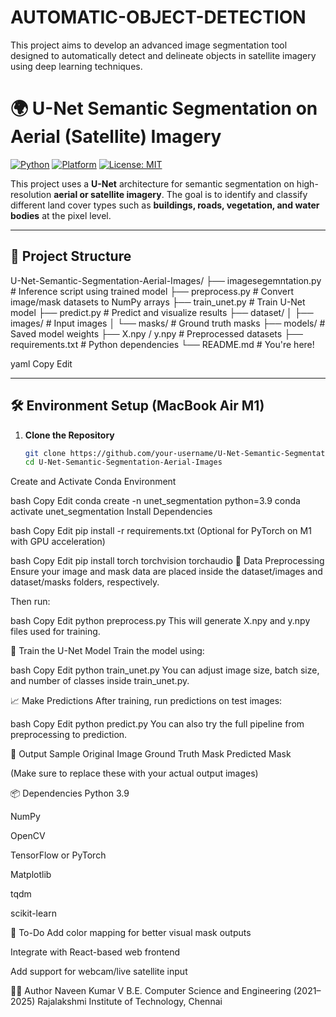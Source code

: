 # AUTOMATIC-OBJECT-DETECTION
  This project aims to develop an advanced image segmentation tool designed to automatically detect and delineate objects in satellite imagery using deep learning techniques. 
# 🌍 U-Net Semantic Segmentation on Aerial (Satellite) Imagery

[![Python](https://img.shields.io/badge/Python-3.9-blue)](https://www.python.org/)
[![Platform](https://img.shields.io/badge/Platform-macOS%20M1-lightgrey)](https://developer.apple.com/silicon/)
[![License: MIT](https://img.shields.io/badge/License-MIT-yellow.svg)](https://opensource.org/licenses/MIT)

This project uses a **U-Net** architecture for semantic segmentation on high-resolution **aerial or satellite imagery**. The goal is to identify and classify different land cover types such as **buildings, roads, vegetation, and water bodies** at the pixel level.

---

## 📁 Project Structure

U-Net-Semantic-Segmentation-Aerial-Images/
├── imagesegemntation.py # Inference script using trained model
├── preprocess.py # Convert image/mask datasets to NumPy arrays
├── train_unet.py # Train U-Net model
├── predict.py # Predict and visualize results
├── dataset/
│ ├── images/ # Input images
│ └── masks/ # Ground truth masks
├── models/ # Saved model weights
├── X.npy / y.npy # Preprocessed datasets
├── requirements.txt # Python dependencies
└── README.md # You're here!

yaml
Copy
Edit

---

## 🛠️ Environment Setup (MacBook Air M1)

1. **Clone the Repository**
   ```bash
   git clone https://github.com/your-username/U-Net-Semantic-Segmentation-Aerial-Images.git
   cd U-Net-Semantic-Segmentation-Aerial-Images
Create and Activate Conda Environment

bash
Copy
Edit
conda create -n unet_segmentation python=3.9
conda activate unet_segmentation
Install Dependencies

bash
Copy
Edit
pip install -r requirements.txt
(Optional for PyTorch on M1 with GPU acceleration)

bash
Copy
Edit
pip install torch torchvision torchaudio
🔄 Data Preprocessing
Ensure your image and mask data are placed inside the dataset/images and dataset/masks folders, respectively.

Then run:

bash
Copy
Edit
python preprocess.py
This will generate X.npy and y.npy files used for training.

🧠 Train the U-Net Model
Train the model using:

bash
Copy
Edit
python train_unet.py
You can adjust image size, batch size, and number of classes inside train_unet.py.

📈 Make Predictions
After training, run predictions on test images:

bash
Copy
Edit
python predict.py
You can also try the full pipeline from preprocessing to prediction.

🎨 Output Sample
Original Image	Ground Truth Mask	Predicted Mask

(Make sure to replace these with your actual output images)

📦 Dependencies
Python 3.9

NumPy

OpenCV

TensorFlow or PyTorch

Matplotlib

tqdm

scikit-learn

📌 To-Do
 Add color mapping for better visual mask outputs

 Integrate with React-based web frontend

 Add support for webcam/live satellite input

👨‍💻 Author
Naveen Kumar V
B.E. Computer Science and Engineering (2021–2025)
Rajalakshmi Institute of Technology, Chennai

